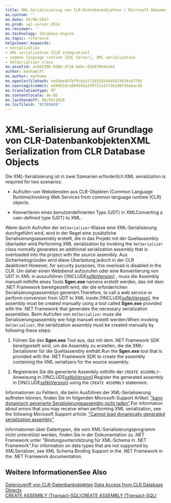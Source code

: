 ```yaml
---
title: XML-Serialisierung von CLR-Datenbankobjekten | Microsoft-Dokumentation
ms.custom: ''
ms.date: 03/06/2017
ms.prod: sql-server-2014
ms.reviewer: ''
ms.technology: database-engine
ms.topic: reference
helpviewer_keywords:
- serialization
- XML serialization [CLR integration]
- common language runtime [SQL Server], XML serialization
- XmlSerializer class
ms.assetid: ac84339b-9384-4710-bebc-01607864a344
author: mashamsft
ms.author: mathoma
ms.openlocfilehash: ee93ee4b7bf9cba3f11b329244d4523636cb7704
ms.sourcegitcommit: ad4d92dce894592a259721a1571b1d8736abacdb
ms.translationtype: MT
ms.contentlocale: de-DE
ms.lasthandoff: 08/04/2020
ms.locfileid: "87701649"
---
```

# <a name="xml-serialization-from-clr-database-objects"></a><span data-ttu-id="c6fc8-102">XML-Serialisierung auf Grundlage von CLR-Datenbankobjekten</span><span class="sxs-lookup"><span data-stu-id="c6fc8-102">XML Serialization from CLR Database Objects</span></span>
  <span data-ttu-id="c6fc8-103">Die XML-Serialisierung ist in zwei Szenarien erforderlich:</span><span class="sxs-lookup"><span data-stu-id="c6fc8-103">XML serialization is required for two scenarios:</span></span>  
  
-   <span data-ttu-id="c6fc8-104">Aufrufen von Webdiensten aus CLR-Objekten (Common Language Runtime)</span><span class="sxs-lookup"><span data-stu-id="c6fc8-104">Invoking Web Services from common language runtime (CLR) objects.</span></span>  
  
-   <span data-ttu-id="c6fc8-105">Konvertieren eines benutzerdefinierten Typs (UDT) in XML</span><span class="sxs-lookup"><span data-stu-id="c6fc8-105">Converting a user-defined type (UDT) to XML.</span></span>  
  
 <span data-ttu-id="c6fc8-106">Wenn durch Aufrufen der `XmlSerializer`-Klasse eine XML-Serialisierung durchgeführt wird, wird in der Regel eine zusätzliche Serialisierungsassembly erstellt, die in das Projekt mit der Quellassembly überladen wird.</span><span class="sxs-lookup"><span data-stu-id="c6fc8-106">Performing XML serialization by invoking the `XmlSerializer` class normally generates an additional serialization assembly that is overloaded into the project with the source assembly.</span></span> <span data-ttu-id="c6fc8-107">Aus Sicherheitsgründen wird diese Überladung jedoch in der CLR deaktiviert.</span><span class="sxs-lookup"><span data-stu-id="c6fc8-107">However, for security purposes, this overload is disabled in the CLR.</span></span> <span data-ttu-id="c6fc8-108">Um daher einen Webdienst aufzurufen oder eine Konvertierung von UDT in XML in auszuführen [!INCLUDE[ssNoVersion](../../includes/ssnoversion-md.md)] , muss die Assembly manuell mithilfe eines Tools **Sgen.exe** namens erstellt werden, das mit dem .NET Framework bereitgestellt wird, der die erforderlichen Serialisierungsassemblys generiert.</span><span class="sxs-lookup"><span data-stu-id="c6fc8-108">Therefore, to call a web service or perform conversion from UDT to XML inside [!INCLUDE[ssNoVersion](../../includes/ssnoversion-md.md)], the assembly must be created manually using a tool called **Sgen.exe** provided with the .NET Framework that generates the necessary serialization assemblies.</span></span> <span data-ttu-id="c6fc8-109">Beim Aufrufen von `XmlSerializer` muss die Serialisierungsassembly wie folgt manuell erstellt werden:</span><span class="sxs-lookup"><span data-stu-id="c6fc8-109">When invoking `XmlSerializer`, the serialization assembly must be created manually by following these steps:</span></span>  
  
1.  <span data-ttu-id="c6fc8-110">Führen Sie das **Sgen.exe** Tool aus, das mit dem .NET Framework SDK bereitgestellt wird, um die Assembly zu erstellen, die die XML-Serialisierer für die Quellassembly enthält.</span><span class="sxs-lookup"><span data-stu-id="c6fc8-110">Run the **Sgen.exe** tool that is provided with the .NET Framework SDK to create the assembly containing the XML serializers for the source assembly.</span></span>  
  
2.  <span data-ttu-id="c6fc8-111">Registrieren Sie die generierte Assembly mithilfe der `CREATE ASSEMBLY`-Anweisung in [!INCLUDE[ssNoVersion](../../includes/ssnoversion-md.md)].</span><span class="sxs-lookup"><span data-stu-id="c6fc8-111">Register the generated assembly in [!INCLUDE[ssNoVersion](../../includes/ssnoversion-md.md)] using the `CREATE ASSEMBLY` statement.</span></span>  
  
 <span data-ttu-id="c6fc8-112">Informationen zu Fehlern, die beim Ausführen der XML-Serialisierung auftreten können, finden Sie im folgenden Microsoft-Support Artikel: ["kann dynamisch generierte Serialisierungsassembly nicht laden"](https://support.microsoft.com/kb/913668).</span><span class="sxs-lookup"><span data-stu-id="c6fc8-112">For information about errors that you may receive when performing XML serialization, see the following Microsoft Support article: ["Cannot load dynamically generated serialization assembly"](https://support.microsoft.com/kb/913668).</span></span>  
  
 <span data-ttu-id="c6fc8-113">Informationen über Datentypen, die vom XML-Serialisierungsprogramm nicht unterstützt werden, finden Sie in der Dokumentation zu .NET Framework unter "Bindungsunterstützung für XML-Schema in .NET Framework".</span><span class="sxs-lookup"><span data-stu-id="c6fc8-113">For information on data types that are not supported by XMLSerializer, see XML Schema Binding Support in the .NET Framework in the .NET Framework documentation.</span></span>  
  
## <a name="see-also"></a><span data-ttu-id="c6fc8-114">Weitere Informationen</span><span class="sxs-lookup"><span data-stu-id="c6fc8-114">See Also</span></span>  
 <span data-ttu-id="c6fc8-115">[Datenzugriff von CLR-Datenbankobjekten](../../relational-databases/clr-integration/data-access/data-access-from-clr-database-objects.md) </span><span class="sxs-lookup"><span data-stu-id="c6fc8-115">[Data Access from CLR Database Objects](../../relational-databases/clr-integration/data-access/data-access-from-clr-database-objects.md) </span></span>  
 [<span data-ttu-id="c6fc8-116">CREATE ASSEMBLY &#40;Transact-SQL&#41;</span><span class="sxs-lookup"><span data-stu-id="c6fc8-116">CREATE ASSEMBLY &#40;Transact-SQL&#41;</span></span>](/sql/t-sql/statements/create-assembly-transact-sql)  
  
  
